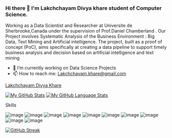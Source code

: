### Hi there 👋 I'm Lakchchayam Divya khare student of Computer Science.
Working as a Data Scientist and Researcher at Universite de Sherbrooke,Canada under the supervision of Prof.Daniel Chamberland . Our Project involves Systematic Analysis of the Business Environment : Big Data, Text Mining and Artificial intelligence. The project, built as a proof of concept (PoC), aims specifically at creating a data pipeline to support timely business analysis and decision based on artificial intelligence and text mining



- 🔭 I’m currently working on Data Science Projects
- 📫 How to reach me: Lakchchayam.khare@gmail.com



<div class="badge-base LI-profile-badge" data-locale="en_US" data-size="medium" data-theme="light" data-type="VERTICAL" data-vanity="lakchchayam" data-version="v1"><a class="badge-base__link LI-simple-link" href="https://in.linkedin.com/in/lakchchayam?trk=profile-badge">Lakchchayam Divya Khare</a></div>
              
[![My GitHub Stats](https://github-readme-stats.vercel.app/api/?username=lakchchayam&count_private=true&theme=tokyonight&showicons=true)]()
[![My GitHub Language Stats](https://github-readme-stats.vercel.app/api/top-langs/?username=lakchchayam&langs_count=5&theme=tokyonight)]()

Skills

![image](https://img.shields.io/badge/Python-3776AB?style=for-the-badge&logo=python&logoColor=white)
![image](https://img.shields.io/badge/HTML5-E34F26?style=for-the-badge&logo=html5&logoColor=white)
![image](https://img.shields.io/badge/CSS3-1572B6?style=for-the-badge&logo=css3&logoColor=white)
![image](	https://img.shields.io/badge/Node.js-43853D?style=for-the-badge&logo=node.js&logoColor=white)
![image](https://img.shields.io/badge/JavaScript-F7DF1E?style=for-the-badge&logo=javascript&logoColor=black)
![image](https://img.shields.io/badge/Flutter-02569B?style=for-the-badge&logo=flutter&logoColor=white)
![image](https://img.shields.io/badge/MongoDB-4EA94B?style=for-the-badge&logo=mongodb&logoColor=white)
![image](https://img.shields.io/badge/Microsoft_Excel-217346?style=for-the-badge&logo=microsoft-excel&logoColor=white)
![image](https://img.shields.io/badge/Amazon_AWS-232F3E?style=for-the-badge&logo=amazon-aws&logoColor=white)
![image](https://img.shields.io/badge/Heroku-430098?style=for-the-badge&logo=heroku&logoColor=white)



[![GitHub Streak](https://github-readme-streak-stats.herokuapp.com/?user=lakchchayam&theme=dark)](https://github.com/DenverCoder1/github-readme-streak-stats)
